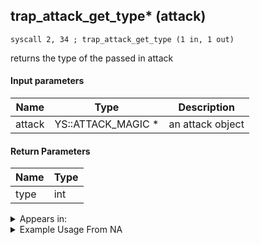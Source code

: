 ## trap_attack_get_type* (attack)

`syscall 2, 34 ; trap_attack_get_type (1 in, 1 out)`

returns the type of the passed in attack

#### Input parameters
| Name | Type | Description
|------|------|------------
| attack   | YS::ATTACK_MAGIC *   | an attack object


#### Return Parameters
| Name | Type
|------|-----
| type   | int   


<details>
	<summary>Appears in:</summary>

</details>

<details>
	<summary>Example Usage From NA</summary>

</details>

